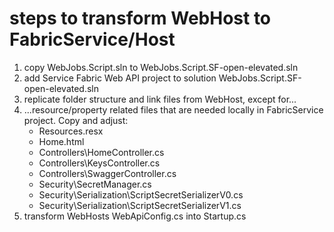 # steps to transform WebHost to FabricService/Host

1. copy WebJobs.Script.sln to WebJobs.Script.SF-open-elevated.sln
2. add Service Fabric Web API project to solution WebJobs.Script.SF-open-elevated.sln
3. replicate folder structure and link files from WebHost, except for...
4. ...resource/property related files that are needed locally in FabricService project. Copy and adjust:
    - Resources.resx
    - Home.html
    - Controllers\HomeController.cs
    - Controllers\KeysController.cs
    - Controllers\SwaggerController.cs
    - Security\SecretManager.cs
    - Security\Serialization\ScriptSecretSerializerV0.cs
    - Security\Serialization\ScriptSecretSerializerV1.cs    
5. transform WebHosts WebApiConfig.cs into Startup.cs
